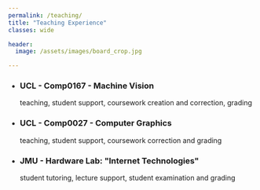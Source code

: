 ```yaml
---
permalink: /teaching/
title: "Teaching Experience"
classes: wide

header:
  image: /assets/images/board_crop.jpg

---
```


* ### UCL - Comp0167 - Machine Vision
  teaching, student support, coursework creation and correction, grading
* ### UCL - Comp0027 - Computer Graphics 
  teaching, student support, coursework correction and grading
* ### JMU - Hardware Lab: "Internet Technologies"
  student tutoring, lecture support, student examination and grading 
